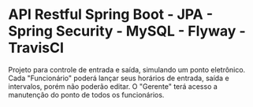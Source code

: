 # API Restful Spring Boot - JPA - Spring Security - MySQL - Flyway - TravisCI

Projeto para controle de entrada e saída, simulando um ponto eletrônico. 
Cada "Funcionário" poderá lançar seus horários de entrada, saída e intervalos, porém não poderão editar. 
O "Gerente" terá acesso a manutenção do ponto de todos os funcionários.
